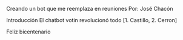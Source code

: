 Creando un bot que me reemplaza en reuniones
Por: José Chacón 

Introducción
El chatbot votin revolucionó todo [1. Castillo, 2. Cerron]

Feliz bicentenario